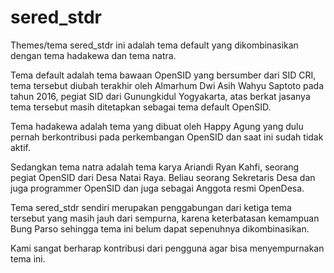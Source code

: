 # sered_stdr

Themes/tema sered_stdr ini adalah tema default yang dikombinasikan dengan tema hadakewa dan tema natra. 

Tema default adalah tema bawaan OpenSID yang bersumber dari SID CRI, tema tersebut diubah terakhir oleh Almarhum Dwi Asih Wahyu Saptoto pada tahun 2016, pegiat SID dari Gunungkidul Yogyakarta, atas berkat jasanya tema tersebut masih ditetapkan sebagai tema default OpenSID.

Tema hadakewa adalah tema yang dibuat oleh Happy Agung yang dulu pernah berkontribusi pada perkembangan OpenSID dan saat ini sudah tidak aktif.

Sedangkan tema natra adalah tema karya Ariandi Ryan Kahfi, seorang pegiat OpenSID dari Desa Natai Raya. Beliau seorang Sekretaris Desa dan juga programmer OpenSID dan juga sebagai Anggota resmi OpenDesa.

Tema sered_stdr sendiri merupakan penggabungan dari ketiga tema tersebut yang masih jauh dari sempurna, karena keterbatasan kemampuan Bung Parso sehingga tema ini belum dapat sepenuhnya dikombinasikan.

Kami sangat berharap kontribusi dari pengguna agar bisa menyempurnakan tema ini.
